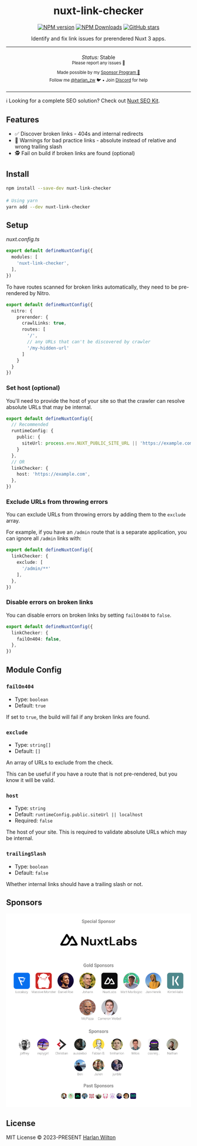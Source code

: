 <h1 align='center'>nuxt-link-checker</h1>

<p align="center">
<a href='https://github.com/harlan-zw/nuxt-link-checker/actions/workflows/test.yml'>
</a>
<a href="https://www.npmjs.com/package/nuxt-link-checker" target="__blank"><img src="https://img.shields.io/npm/v/nuxt-link-checker?style=flat&colorA=002438&colorB=28CF8D" alt="NPM version"></a>
<a href="https://www.npmjs.com/package/nuxt-link-checker" target="__blank"><img alt="NPM Downloads" src="https://img.shields.io/npm/dm/nuxt-link-checker?flat&colorA=002438&colorB=28CF8D"></a>
<a href="https://github.com/harlan-zw/nuxt-link-checker" target="__blank"><img alt="GitHub stars" src="https://img.shields.io/github/stars/harlan-zw/nuxt-link-checker?flat&colorA=002438&colorB=28CF8D"></a>
</p>


<p align="center">
Identify and fix link issues for prerendered Nuxt 3 apps.
</p>

<p align="center">
<table>
<tbody>
<td align="center">
<img width="800" height="0" /><br>
<i>Status:</i> Stable</b> <br>
<sup> Please report any issues 🐛</sup><br>
<sub>Made possible by my <a href="https://github.com/sponsors/harlan-zw">Sponsor Program 💖</a><br> Follow me <a href="https://twitter.com/harlan_zw">@harlan_zw</a> 🐦 • Join <a href="https://discord.gg/275MBUBvgP">Discord</a> for help</sub><br>
<img width="800" height="0" />
</td>
</tbody>
</table>
</p>

ℹ️ Looking for a complete SEO solution? Check out [Nuxt SEO Kit](https://github.com/harlan-zw/nuxt-seo-kit).

## Features

- ✅ Discover broken links - 404s and internal redirects
- 🚩 Warnings for bad practice links - absolute instead of relative and wrong trailing slash
- 🕵️ Fail on build if broken links are found (optional)

## Install

```bash
npm install --save-dev nuxt-link-checker

# Using yarn
yarn add --dev nuxt-link-checker
```

## Setup

_nuxt.config.ts_

```ts
export default defineNuxtConfig({
  modules: [
    'nuxt-link-checker',
  ],
})
```

To have routes scanned for broken links automatically, they need to be pre-rendered by Nitro.

```ts
export default defineNuxtConfig({
  nitro: {
    prerender: {
      crawlLinks: true,
      routes: [
        '/',
        // any URLs that can't be discovered by crawler
        '/my-hidden-url'
      ]
    }
  }
})
```  

### Set host (optional)

You'll need to provide the host of your site so that the crawler can resolve absolute URLs that may be internal.

```ts
export default defineNuxtConfig({
  // Recommended
  runtimeConfig: {
    public: {
      siteUrl: process.env.NUXT_PUBLIC_SITE_URL || 'https://example.com',
    }
  },
  // OR
  linkChecker: {
    host: 'https://example.com',
  },
})
```

### Exclude URLs from throwing errors

You can exclude URLs from throwing errors by adding them to the `exclude` array.

For example, if you have an `/admin` route that is a separate application, you can ignore all `/admin` links with:

```ts
export default defineNuxtConfig({
  linkChecker: {
    exclude: [
      '/admin/**'
    ],
  },
})
```

### Disable errors on broken links

You can disable errors on broken links by setting `failOn404` to `false`.

```ts
export default defineNuxtConfig({
  linkChecker: {
    failOn404: false,
  },
})
```

## Module Config

### `failOn404`

- Type: `boolean`
- Default: `true`

If set to `true`, the build will fail if any broken links are found.

### `exclude`

- Type: `string[]`
- Default: `[]`

An array of URLs to exclude from the check. 

This can be useful if you have a route that is not pre-rendered, but you know it will be valid.

### `host`

- Type: `string`
- Default: `runtimeConfig.public.siteUrl || localhost`
- Required: `false`

The host of your site. This is required to validate absolute URLs which may be internal.

### `trailingSlash`

- Type: `boolean`
- Default: `false`

Whether internal links should have a trailing slash or not.

## Sponsors

<p align="center">
  <a href="https://raw.githubusercontent.com/harlan-zw/static/main/sponsors.svg">
    <img src='https://raw.githubusercontent.com/harlan-zw/static/main/sponsors.svg'/>
  </a>
</p>


## License

MIT License © 2023-PRESENT [Harlan Wilton](https://github.com/harlan-zw)
